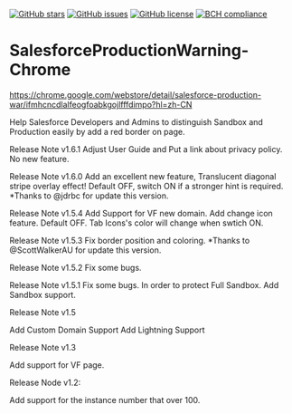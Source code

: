 [![GitHub stars](https://img.shields.io/github/stars/Kealthals/SalesforceProductionWarning-Chrome.svg)](https://github.com/Kealthals/SalesforceProductionWarning-Chrome/stargazers)
[![GitHub issues](https://img.shields.io/github/issues/Kealthals/SalesforceProductionWarning-Chrome.svg)](https://github.com/Kealthals/SalesforceProductionWarning-Chrome/issues)
[![GitHub license](https://img.shields.io/github/license/Kealthals/SalesforceProductionWarning-Chrome.svg)](https://github.com/Kealthals/SalesforceProductionWarning-Chrome/blob/master/LICENSE)
[![BCH compliance](https://bettercodehub.com/edge/badge/Kealthals/SalesforceProductionWarning-Chrome?branch=master)](https://bettercodehub.com/)
# SalesforceProductionWarning-Chrome

https://chrome.google.com/webstore/detail/salesforce-production-war/ifmhcncdlalfeogfoabkgojlfffdimpo?hl=zh-CN

Help Salesforce Developers and Admins to distinguish Sandbox and Production easily by add a red border on page.

Release Note v1.6.1
Adjust User Guide and Put a link about privacy policy. No new feature.

Release Note v1.6.0
Add an excellent new feature, Translucent diagonal stripe overlay effect! Default OFF, switch ON if a stronger hint is required.
*Thanks to @jdrbc for update this version.

Release Note v1.5.4
Add Support for VF new domain.
Add change icon feature. Default OFF. Tab Icons's color will change when swtich ON.

Release Note v1.5.3
Fix border position and coloring.
*Thanks to @ScottWalkerAU for update this version.

Release Note v1.5.2
Fix some bugs.

Release Note v1.5.1
Fix some bugs.
In order to protect Full Sandbox. Add Sandbox support.

Release Note v1.5

  Add Custom Domain Support
  Add Lightning Support

Release Note v1.3

  Add support for VF page.

Release Node v1.2:

  Add support for the instance number that over 100.